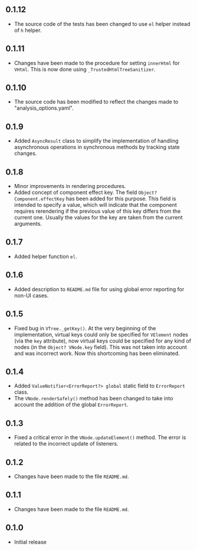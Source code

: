 ## 0.1.12

- The source code of the tests has been changed to use `el` helper instead of `h` helper.

## 0.1.11

- Changes have been made to the procedure for setting `innerHtml` for `VHtml`. This is now done using `_TrustedHtmlTreeSanitizer`.

## 0.1.10

- The source code has been modified to reflect the changes made to "analysis_options.yaml".

## 0.1.9

- Added `AsyncResult` class to simplify the implementation of handling asynchronous operations in synchronous methods by tracking state changes.

## 0.1.8

- Minor improvements in rendering procedures.
- Added concept of component effect key. The field `Object? Component.effectKey` has been added for this purpose. This field is intended to specify a value, which will indicate that the component requires rerendering if the previous value of this key differs from the current one. Usually the values for the key are taken from the current arguments.

## 0.1.7

- Added helper function `el`.

## 0.1.6

- Added description to `README.md` file for using global error reporting for non-UI cases.

## 0.1.5

- Fixed bug in `VTree._getKey()`. At the very beginning of the implementation, virtual keys could only be specified for `VElement` nodes (via the `key` attribute), now virtual keys could be specified for any kind of nodes (in the `Object? VNode.key` field). This was not taken into account and was incorrect work. Now this shortcoming has been eliminated.


## 0.1.4

- Added `ValueNotifier<ErrorReport?> global` static field to `ErrorReport` class.
- The `VNode.renderSafely()` method has been changed to take into account the addition of the global `ErrorReport`.

## 0.1.3

- Fixed a critical error in the `VNode.updateElement()` method. The error is related to the incorrect update of listeners.

## 0.1.2

- Changes have been made to the file `README.md`.

## 0.1.1

- Changes have been made to the file `README.md`.

## 0.1.0

- Initial release